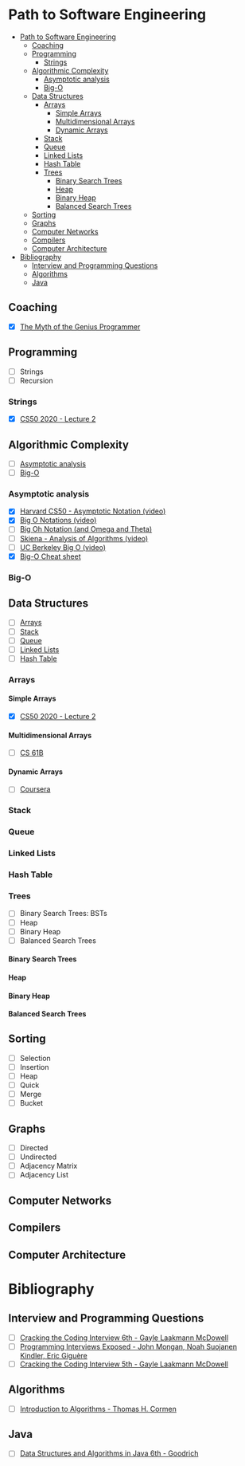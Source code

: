 # Path to Software Engineering

- [Path to Software Engineering](#path-to-software-engineering)
  - [Coaching](#coaching)
  - [Programming](#programming)
    - [Strings](#strings)
  - [Algorithmic Complexity](#algorithmic-complexity)
    - [Asymptotic analysis](#asymptotic-analysis)
    - [Big-O](#big-o)
  - [Data Structures](#data-structures)
    - [Arrays](#arrays)
      - [Simple Arrays](#simple-arrays)
      - [Multidimensional Arrays](#multidimensional-arrays)
      - [Dynamic Arrays](#dynamic-arrays)
    - [Stack](#stack)
    - [Queue](#queue)
    - [Linked Lists](#linked-lists)
    - [Hash Table](#hash-table)
    - [Trees](#trees)
      - [Binary Search Trees](#binary-search-trees)
      - [Heap](#heap)
      - [Binary Heap](#binary-heap)
      - [Balanced Search Trees](#balanced-search-trees)
  - [Sorting](#sorting)
  - [Graphs](#graphs)
  - [Computer Networks](#computer-networks)
  - [Compilers](#compilers)
  - [Computer Architecture](#computer-architecture)
- [Bibliography](#bibliography)
  - [Interview and Programming Questions](#interview-and-programming-questions)
  - [Algorithms](#algorithms)
  - [Java](#java)

## Coaching
- [x] [The Myth of the Genius Programmer](https://www.youtube.com/watch?v=0SARbwvhupQ)

## Programming
- [ ] Strings
- [ ] Recursion

### Strings
- [x] [CS50 2020 - Lecture 2](https://www.youtube.com/watch?v=tI_tIZFyKBw&t=5368s)

## Algorithmic Complexity
- [ ] [Asymptotic analysis](#asymptotic-analysis)
- [ ] [Big-O](#big-o)
### Asymptotic analysis
- [x] [Harvard CS50 - Asymptotic Notation (video)](https://www.youtube.com/watch?v=iOq5kSKqeR4)
- [x] [Big O Notations (video)](https://www.youtube.com/watch?v=V6mKVRU1evU)
- [ ] [Big Oh Notation (and Omega and Theta)](https://www.youtube.com/watch?v=ei-A_wy5Yxw&list=PL1BaGV1cIH4UhkL8a9bJGG356covJ76qN&index=3)
- [ ] [Skiena - Analysis of Algorithms (video)](https://www.youtube.com/watch?v=z1mkCe3kVUA)
- [ ] [UC Berkeley Big O (video)](https://archive.org/details/ucberkeley_webcast_VIS4YDpuP98)
- [x] [Big-O Cheat sheet](https://www.bigocheatsheet.com/)

### Big-O
  
## Data Structures
- [ ] [Arrays](#arrays)
- [ ] [Stack](#stack)
- [ ] [Queue](#queue)
- [ ] [Linked Lists](#linked-lists)
- [ ] [Hash Table](#hash-table)

### Arrays
#### Simple Arrays
- [x] [CS50 2020 - Lecture 2](https://www.youtube.com/watch?v=tI_tIZFyKBw&t=3029s)
#### Multidimensional Arrays
- [ ] [CS 61B](https://archive.org/details/ucberkeley_webcast_Wp8oiO_CZZE)
#### Dynamic Arrays
- [ ] [Coursera](https://www.coursera.org/lecture/data-structures/dynamic-arrays-EwbnV)
### Stack
### Queue
### Linked Lists
### Hash Table

### Trees
- [ ] Binary Search Trees: BSTs
- [ ] Heap
- [ ] Binary Heap
- [ ] Balanced Search Trees
#### Binary Search Trees
#### Heap
#### Binary Heap
#### Balanced Search Trees

## Sorting
- [ ] Selection
- [ ] Insertion
- [ ] Heap
- [ ] Quick
- [ ] Merge
- [ ] Bucket

## Graphs
- [ ] Directed
- [ ] Undirected
- [ ] Adjacency Matrix
- [ ] Adjacency List

## Computer Networks
## Compilers
## Computer Architecture


# Bibliography
## Interview and Programming Questions
- [ ] [Cracking the Coding Interview 6th - Gayle Laakmann McDowell](https://www.amazon.com/Cracking-Coding-Interview-Programming-Questions/dp/0984782850)
- [ ] [Programming Interviews Exposed - John Mongan, Noah Suojanen Kindler, Eric Giguère](https://www.amazon.com/Programming-Interviews-Exposed-Through-Interview-ebook/dp/B07BSZCNKD)
- [ ] [Cracking the Coding Interview 5th - Gayle Laakmann McDowell](https://www.amazon.com/Cracking-Coding-Interview-Programming-Questions/dp/098478280X)

## Algorithms
- [ ] [Introduction to Algorithms - Thomas H. Cormen](https://www.amazon.com.br/Introduction-Algorithms-Thomas-H-Cormen/dp/0262033844)

## Java
- [ ] [Data Structures and Algorithms in Java 6th - Goodrich](https://www.amazon.com/Data-Structures-Algorithms-Michael-Goodrich/dp/1118771338)